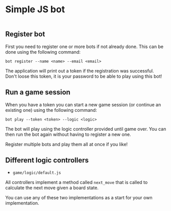 # Simple JS bot

```yarn link

```

## Register bot

First you need to register one or more bots if not already done. This can be done using the following command:

`bot register --name <name> --email <email>`

The application will print out a token if the registration was successful. Don't loose this token, it is your password to be able to play using this bot!

## Run a game session

When you have a token you can start a new game session (or continue an existing one) using the following command:

`bot play --token <token> --logic <logic>`

The bot will play using the logic controller provided until game over. You can then run the bot again without having to register a new one.

Register multiple bots and play them all at once if you like!

## Different logic controllers

- `game/logic/default.js`

All controllers implement a method called `next_move` that is called to calculate the next move given a board state.

You can use any of these two implementations as a start for your own implementation.
